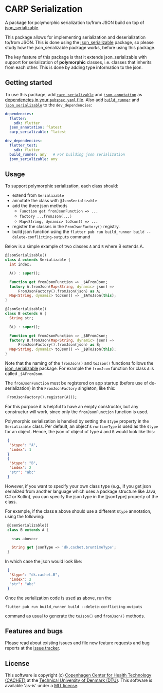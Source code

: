 # CARP Serialization

A package for polymorphic serialization to/from JSON build on top of [json_serializable](https://pub.dev/packages/json_serializable).

This package allows for implementing serialization and deserialization to/from JSON.
This is done using the [json_serializable](https://pub.dev/packages/json_serializable) package, so please study how the json_serializable package works, before using this package.

The key feature of this package is that it extends json_serializable with support for serialization of **polymorphic** classes, i.e. classes that inherits from each other. This is done by adding type information to the json.

## Getting started

To use this package, add [`carp_serializable`](https://pub.dev/packages/carp_serializable) and [`json_annotation`](https://pub.dev/packages/json_annotation) as [dependencies in your `pubspec.yaml` file](https://flutter.io/platform-plugins/). Also add [`build_runner`](https://pub.dev/packages/build_runner) and [`json_serializable`](https://pub.dev/packages/json_serializable) to the `dev_dependencies`:

```yaml
dependencies:
  flutter:
    sdk: flutter
  json_annotation: ^latest
  carp_serializable: ^latest

dev_dependencies:
  flutter_test:
    sdk: flutter
  build_runner: any   # For building json serialization
  json_serializable: any
```

## Usage

To support polymorphic serialization, each class should:

* extend from `Serializable`
* annotate the class with `@JsonSerializable`
* add the three json methods
  * `Function get fromJsonFunction => ...`
  * `factory ...fromJson(...)`
  * `Map<String, dynamic> toJson() => ...`
* register the classes in the `FromJsonFactory()` registry.
* build json function using the `flutter pub run build_runner build --delete-conflicting-outputs` command

Below is a simple example of two classes `A` and `B` where B extends A.

```dart
@JsonSerializable()
class A extends Serializable {
  int index;

  A() : super();

  Function get fromJsonFunction => _$AFromJson;
  factory A.fromJson(Map<String, dynamic> json) =>
      FromJsonFactory().fromJson(json) as A;
  Map<String, dynamic> toJson() => _$AToJson(this);
}

@JsonSerializable()
class B extends A {
  String str;

  B() : super();

  Function get fromJsonFunction => _$BFromJson;
  factory B.fromJson(Map<String, dynamic> json) =>
      FromJsonFactory().fromJson(json) as B;
  Map<String, dynamic> toJson() => _$BToJson(this);
}
```

Note that the naming of the `fromJson()` and `toJson()` functions follows the [json_serializable](https://pub.dev/packages/json_serializable) package. For example the `fromJson` function for class `A` is called `_$AFromJson`.

The `fromJsonFunction` must be registered on app startup (before use of de-serialization) in the `FromJsonFactory` singleton, like this:

```dart
 FromJsonFactory().register(A());
```

For this purpose it is helpful to have an empty constructor, but any constructur will work, since only the `fromJsonFunction` function is used.

Polymorphic serialization is handled by setting the `$type` property in the `Serializable` class. Per default, an object's `runtimeType` is used as the
 `$type` for an object. Hence, the json of object of type `A` and `B` would
 look like this:

 ```json
  {
   "$type": "A",
   "index": 1
  }
  {
   "$type": "B",
   "index": 2
   "str": "abc"
  }
 ```

However, if you want to specify your own class type (e.g., if you get json serialized from another language which uses a package structure like Java, C# or Kotlin), you can specify the json type in the [jsonType] property of the class.

For example, if the class `B` above should use a different `$type` annotation, using the following:

```dart
 @JsonSerializable()
 class B extends A {

   <<as above>>

   String get jsonType => 'dk.cachet.$runtimeType';
 }
 ````

 In which case the json would look like:

 ```json
  {
   "$type": "dk.cachet.B",
   "index": 2
   "str": "abc"
  }
```

Once the serialization code is used as above, run the

```shell
flutter pub run build_runner build --delete-conflicting-outputs
```

command as usual to generate the `toJson()` and `fromJson()` methods.

## Features and bugs

Please read about existing issues and file new feature requests and bug reports at the [issue tracker][tracker].

[tracker]: https://github.com/cph-cachet/carp.sensing-flutter/issues

## License

This software is copyright (c) [Copenhagen Center for Health Technology (CACHET)](https://www.cachet.dk/) at the [Technical University of Denmark (DTU)](https://www.dtu.dk).
This software is available 'as-is' under a [MIT license](https://github.com/cph-cachet/carp.sensing-flutter/blob/master/LICENSE).
